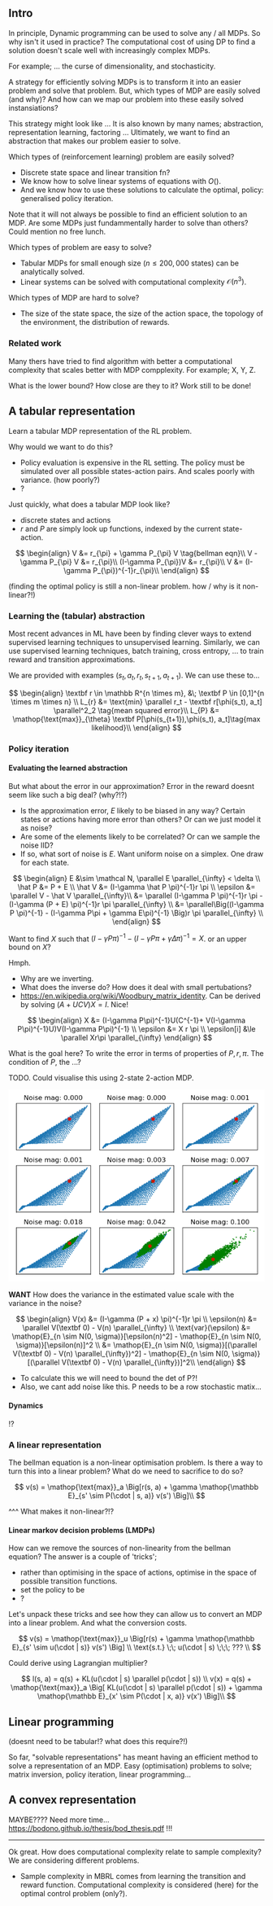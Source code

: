 ## Intro

In principle, Dynamic programming can be used to solve any / all MDPs. So why isn't it used in practice? The computational cost of using DP to find a solution doesn't scale well with increasingly complex MDPs.

<!-- Insert paragraph describing DP's computational complexity-->

For example;
...
the curse of dimensionality, and stochasticity.

<!-- Want to demonstrate the problem being solved -->

A strategy for efficiently solving MDPs is to transform it into an easier problem and solve that problem. But, which types of MDP are easily solved (and why)? And how can we map our problem into these easily solved instansiations?

This strategy might look like ...
It is also known by many names; abstraction, representation learning, factoring ...
Ultimately, we want to find an abstraction that makes our problem easier to solve.

Which types of (reinforcement learning) problem are easily solved?

- Discrete state space and linear transition fn?
- We know how to solve linear systems of equations with $O()$.
- And we know how to use these solutions to calculate the optimal, policy: generalised policy iteration.

Note that it will not always be possible to find an efficient solution to an MDP.
Are some MDPs just fundammentally harder to solve than others?
Could mention no free lunch.

Which types of problem are easy to solve?

- Tabular MDPs for small enough size ($n\le 200,000$ states) can be analytically solved.
- Linear systems can be solved with computational complexity $\mathcal O(n^3)$.

Which types of MDP are hard to solve?
- The size of the state space, the size of the action space, the topology of the environment, the distribution of rewards.


### Related work

Many thers have tried to find algorithm with better a computational complexity that scales better with MDP compplexity.
For example; X, Y, Z.

What is the lower bound? How close are they to it? Work still to be done!

## A tabular representation

Learn a tabular MDP representation of the RL problem.

Why would we want to do this?
- Policy evaluation is expensive in the RL setting. The policy must be simulated over all possible states-action pairs. And scales poorly with variance. (how poorly?)
- ?

Just quickly, what does a tabular MDP look like?
- discrete states and actions
- $r$ and $P$ are simply look up functions, indexed by the current state-action.

$$
\begin{align}
V &= r_{\pi} + \gamma P_{\pi} V \tag{bellman eqn}\\
V - \gamma P_{\pi} V &= r_{\pi}\\
(I-\gamma P_{\pi})V &= r_{\pi}\\
V &= (I-\gamma P_{\pi})^{-1}r_{\pi}\\
\end{align}
$$

(finding the optimal policy is still a non-linear problem. how / why is it non-linear?!)


### Learning the (tabular) abstraction

Most recent advances in ML have been by finding clever ways to extend supervised learning techniques to unsupervised learning. Similarly, we can use supervised learning techniques, batch training, cross entropy, ... to train reward and transition approximations.

We are provided with examples $(s_t, a_t, r_t, s_{t+1}, a_{t+1})$. We can use these to...

$$
\begin{align}
\textbf  r \in \mathbb R^{n \times m}, &\; \textbf P \in [0,1]^{n \times m \times n} \\
L_{r} &= \text{min} \parallel r_t - \textbf r[\phi(s_t), a_t] \parallel^2_2 \tag{mean squared error}\\
L_{P} &= \mathop{\text{max}}_{\theta} \textbf P[\phi(s_{t+1}),\phi(s_t), a_t]\tag{max likelihood}\\
\end{align}
$$

### Policy iteration


#### Evaluating the learned abstraction

But what about the error in our approximation?
Error in the reward doesnt seem like such a big deal? (why?!?)

- Is the approximation error, $E$ likely to be biased in any way? Certain states or actions having more error than others? Or can we just model it as noise?
- Are some of the elements likely to be correlated? Or can we sample the noise IID?  
- If so, what sort of noise is $E$. Want uniform noise on a simplex. One draw for each state.

$$
\begin{align}
E &\sim \mathcal N, \parallel E \parallel_{\infty} < \delta \\
\hat P &= P + E \\
\hat V &= (I-\gamma \hat P \pi)^{-1}r \pi \\
\epsilon &= \parallel V - \hat V \parallel_{\infty}\\
&= \parallel (I-\gamma P \pi)^{-1}r \pi -  (I-\gamma (P + E) \pi)^{-1}r \pi \parallel_{\infty} \\
&= \parallel\Big((I-\gamma P \pi)^{-1} -  (I-\gamma P\pi + \gamma E\pi)^{-1} \Big)r \pi \parallel_{\infty} \\
\end{align}
$$

Want to find $X$ such that $(I-\gamma P\pi)^{-1} - (I-\gamma P\pi + \gamma\Delta\pi)^{-1} = X$. or an upper bound on $X$?

Hmph.
- Why are we inverting.
- What does the inverse do? How does it deal with small pertubations?
- https://en.wikipedia.org/wiki/Woodbury_matrix_identity. Can be derived by solving $(A + UCV)X = I$. Nice!

$$
\begin{align}
X &= (I-\gamma P\pi)^{-1}U(C^{-1}+ V(I-\gamma P\pi)^{-1}U)V(I-\gamma P\pi)^{-1} \\
\epsilon &= X r \pi \\
\epsilon[i] &\le \parallel Xr\pi \parallel_{\infty}
\end{align}
$$

What is the goal here? To write the error in terms of properties of $P, r, \pi$. The condition of $P$, the ...?


TODO. Could visualise this using 2-state 2-action MDP.

![The effect of adding noise to the transition function and then evaluating the policy under the approximately correct estimate.](../pictures/figures/noisy-transitions.png)

__WANT__ How does the variance in the estimated value scale with the variance in the noise?

$$
\begin{align}
V(x) &= (I-\gamma (P + x) \pi)^{-1}r \pi \\
\epsilon(n) &= \parallel V(\textbf 0) - V(n) \parallel_{\infty} \\
\text{var}(\epsilon) &= \mathop{E}_{n \sim N(0, \sigma)}[\epsilon(n)^2] - \mathop{E}_{n \sim N(0, \sigma)}[\epsilon(n)]^2 \\
&= \mathop{E}_{n \sim N(0, \sigma)}[(\parallel V(\textbf 0) -  V(n) \parallel_{\infty})^2] - \mathop{E}_{n \sim N(0, \sigma)}[(\parallel V(\textbf 0) -  V(n) \parallel_{\infty})]^2\\
\end{align}
$$

- To calculate this we will need to bound the det of P?!
- Also, we cant add noise like this. P needs to be a row stochastic matix...


#### Dynamics

!?


### A linear representation

The bellman equation is a non-linear optimisation problem.
Is there a way to turn this into a linear problem? What do we need to sacrifice to do so?

$$
v(s) = \mathop{\text{max}}_a \Big[r(s, a) + \gamma \mathop{\mathbb E}_{s' \sim P(\cdot | s, a)} v(s') \Big]\\
$$

^^^ What makes it non-linear?!?


#### Linear markov decision problems (LMDPs)

How can we remove the sources of non-linearity from the bellman equation? The answer is a couple of 'tricks';

- rather than optimising in the space of actions, optimise in the space of possible transition functions.
- set the policy to be
- ?

Let's unpack these tricks and see how they can allow us to convert an MDP into a linear problem. And what the conversion costs.


$$
v(s) = \mathop{\text{max}}_u \Big[r(s) + \gamma \mathop{\mathbb E}_{s' \sim u(\cdot | s)} v(s') \Big] \\
\text{s.t.}  \;\; u(\cdot | s) \;\;\; ??? \\
$$

Could derive using Lagrangian multiplier?

$$
l(s, a) = q(s) + KL(u(\cdot | s) \parallel p(\cdot | s)) \\
v(x) = q(s) + \mathop{\text{max}}_a \Big[ KL(u(\cdot | s) \parallel p(\cdot | s)) +  \gamma \mathop{\mathbb E}_{x' \sim P(\cdot | x, a)} v(x') \Big]\\
$$

## Linear programming

(doesnt need to be tabular!? what does this require?!)

So far, "solvable representations" has meant having an efficient method to solve a representation of an MDP. Easy (optimisation) problems to solve;
matrix inversion, policy iteration, linear programming...

## A convex representation

MAYBE???? Need more time...
https://bodono.github.io/thesis/bod_thesis.pdf !!!


***


Ok great. How does computational complexity relate to sample complexity?
We are considering different problems.
- Sample complexity in MBRL comes from learning the transition and reward function. Computational complexity is considered (here) for the optimal control problem (only?).

